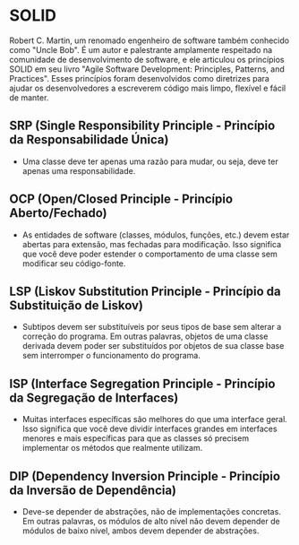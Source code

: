 # SOLID

Robert C. Martin, um renomado engenheiro de software também conhecido como "Uncle Bob". É um autor e palestrante amplamente respeitado na comunidade de desenvolvimento de software, e ele articulou os princípios SOLID em seu livro "Agile Software Development: Principles, Patterns, and Practices". Esses princípios foram desenvolvidos como diretrizes para ajudar os desenvolvedores a escreverem código mais limpo, flexível e fácil de manter.

## SRP (Single Responsibility Principle - Princípio da Responsabilidade Única)

- Uma classe deve ter apenas uma razão para mudar, ou seja, deve ter apenas uma responsabilidade.

## OCP (Open/Closed Principle - Princípio Aberto/Fechado)

- As entidades de software (classes, módulos, funções, etc.) devem estar abertas para extensão, mas fechadas para modificação. Isso significa que você deve poder estender o comportamento de uma classe sem modificar seu código-fonte.

## LSP (Liskov Substitution Principle - Princípio da Substituição de Liskov)

- Subtipos devem ser substituíveis por seus tipos de base sem alterar a correção do programa. Em outras palavras, objetos de uma classe derivada devem poder ser substituídos por objetos de sua classe base sem interromper o funcionamento do programa.

## ISP (Interface Segregation Principle - Princípio da Segregação de Interfaces)

- Muitas interfaces específicas são melhores do que uma interface geral. Isso significa que você deve dividir interfaces grandes em interfaces menores e mais específicas para que as classes só precisem implementar os métodos que realmente utilizam.

## DIP (Dependency Inversion Principle - Princípio da Inversão de Dependência)

- Deve-se depender de abstrações, não de implementações concretas. Em outras palavras, os módulos de alto nível não devem depender de módulos de baixo nível, ambos devem depender de abstrações.
